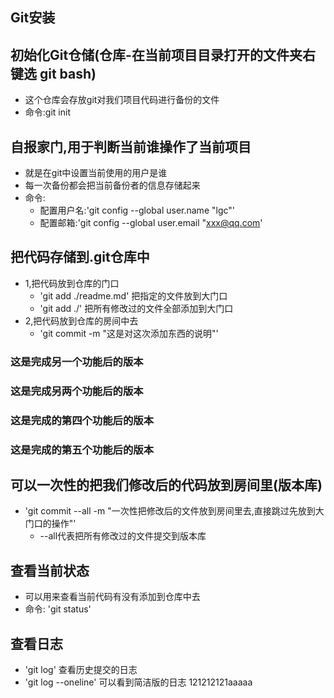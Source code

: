## Git安装
## 初始化Git仓储(仓库-在当前项目目录打开的文件夹右键选 git bash)
- 这个仓库会存放git对我们项目代码进行备份的文件
- 命令:git init

## 自报家门,用于判断当前谁操作了当前项目
- 就是在git中设置当前使用的用户是谁
- 每一次备份都会把当前备份者的信息存储起来
- 命令:
  + 配置用户名:'git config --global user.name "lgc"'
  + 配置邮箱:'git config --global user.email "xxx@qq.com'
## 把代码存储到.git仓库中
- 1,把代码放到仓库的门口
  + 'git add ./readme.md' 把指定的文件放到大门口
  + 'git add ./' 把所有修改过的文件全部添加到大门口
- 2,把代码放到仓库的房间中去
  + 'git commit -m "这是对这次添加东西的说明"' 
### 这是完成另一个功能后的版本
### 这是完成另两个功能后的版本
### 这是完成的第四个功能后的版本
### 这是完成的第五个功能后的版本

## 可以一次性的把我们修改后的代码放到房间里(版本库)
- 'git commit --all -m "一次性把修改后的文件放到房间里去,直接跳过先放到大门口的操作"'
   + --all代表把所有修改过的文件提交到版本库

## 查看当前状态
- 可以用来查看当前代码有没有添加到仓库中去
- 命令: 'git status'

## 查看日志
  - 'git log' 查看历史提交的日志
  -  'git log --oneline' 可以看到简洁版的日志
  121212121aaaaa
